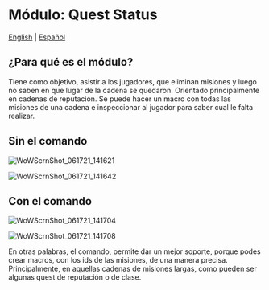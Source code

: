 # Módulo: Quest Status

[English](README.md) | [Español](README_ES.md)

## ¿Para qué es el módulo?

Tiene como objetivo, asistir a los jugadores, que eliminan misiones y luego no saben en que lugar de la cadena se quedaron. Orientado principalmente en cadenas de reputación. Se puede hacer un macro con todas las misiones de una cadena e inspeccionar al jugador para saber cual le falta realizar.

## Sin el comando

![WoWScrnShot_061721_141621](https://user-images.githubusercontent.com/2810187/122444712-37d9a380-cf77-11eb-8ca5-c989ecd5c37f.jpg)

![WoWScrnShot_061721_141642](https://user-images.githubusercontent.com/2810187/122444749-3f00b180-cf77-11eb-9502-3095dda49266.jpg)

## Con el comando

![WoWScrnShot_061721_141704](https://user-images.githubusercontent.com/2810187/122444846-58096280-cf77-11eb-8c65-cb8e8332f696.jpg)

![WoWScrnShot_061721_141708](https://user-images.githubusercontent.com/2810187/122444863-5c358000-cf77-11eb-8002-f4cd996f5a0f.jpg)

En otras palabras, el comando, permite dar un mejor soporte, porque podes crear macros, con los ids de las misiones, de una manera precisa. Principalmente, en aquellas cadenas de misiones largas, como pueden ser algunas quest de reputación o de clase.
